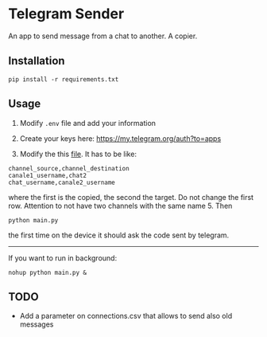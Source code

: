 # Telegram Sender

An app to send message from a chat to another. A copier.

## Installation
```shell
pip install -r requirements.txt
```

## Usage 

1. Modify `.env` file and add your information

2. Create your keys here: https://my.telegram.org/auth?to=apps

3. Modify the this [file](connections.csv). 
It has to be like:
```text
channel_source,channel_destination
canale1_username,chat2
chat_username,canale2_username
```
where the first is the copied, the second the target. Do not change the first row. Attention to not have two channels with the same name
5. Then
```shell
python main.py
```
the first time on the device it should ask the code sent by telegram.

---

If you want to run in background:
```shell
nohup python main.py &
```

## TODO
- Add a parameter on connections.csv that allows to send also old messages